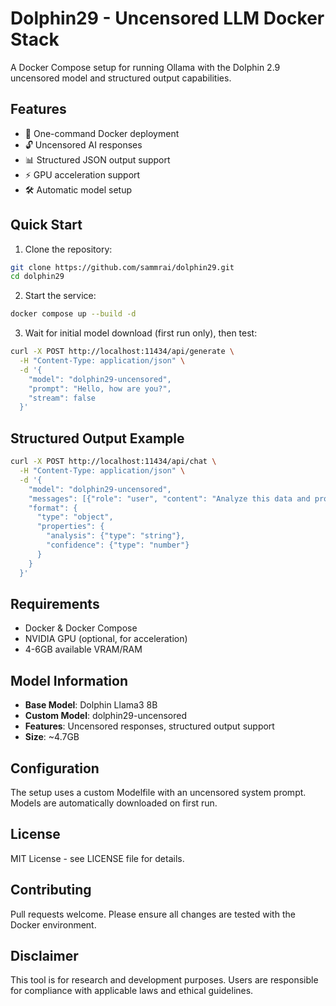# Dolphin29 - Uncensored LLM Docker Stack

A Docker Compose setup for running Ollama with the Dolphin 2.9 uncensored model and structured output capabilities.

## Features

- 🐳 One-command Docker deployment
- 🔓 Uncensored AI responses
- 📊 Structured JSON output support
- ⚡ GPU acceleration support
- 🛠️ Automatic model setup

## Quick Start

1. Clone the repository:
```bash
git clone https://github.com/sammrai/dolphin29.git
cd dolphin29
```

2. Start the service:
```bash
docker compose up --build -d
```

3. Wait for initial model download (first run only), then test:
```bash
curl -X POST http://localhost:11434/api/generate \
  -H "Content-Type: application/json" \
  -d '{
    "model": "dolphin29-uncensored",
    "prompt": "Hello, how are you?",
    "stream": false
  }'
```

## Structured Output Example

```bash
curl -X POST http://localhost:11434/api/chat \
  -H "Content-Type: application/json" \
  -d '{
    "model": "dolphin29-uncensored",
    "messages": [{"role": "user", "content": "Analyze this data and provide structured output"}],
    "format": {
      "type": "object",
      "properties": {
        "analysis": {"type": "string"},
        "confidence": {"type": "number"}
      }
    }
  }'
```

## Requirements

- Docker & Docker Compose
- NVIDIA GPU (optional, for acceleration)
- 4-6GB available VRAM/RAM

## Model Information

- **Base Model**: Dolphin Llama3 8B
- **Custom Model**: dolphin29-uncensored
- **Features**: Uncensored responses, structured output support
- **Size**: ~4.7GB

## Configuration

The setup uses a custom Modelfile with an uncensored system prompt. Models are automatically downloaded on first run.

## License

MIT License - see LICENSE file for details.

## Contributing

Pull requests welcome. Please ensure all changes are tested with the Docker environment.

## Disclaimer

This tool is for research and development purposes. Users are responsible for compliance with applicable laws and ethical guidelines.